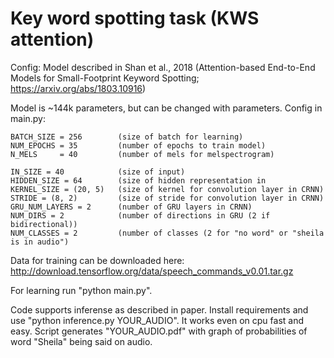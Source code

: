 # Key word spotting task (KWS attention)

Config:
Model described in Shan et al., 2018 (Attention-based End-to-End Models for Small-Footprint Keyword Spotting; https://arxiv.org/abs/1803.10916)

Model is ~144k parameters, but can be changed with parameters. 
Config in main.py:
    
    BATCH_SIZE = 256        (size of batch for learning)
    NUM_EPOCHS = 35         (number of epochs to train model)
    N_MELS     = 40         (number of mels for melspectrogram)

    IN_SIZE = 40            (size of input)
    HIDDEN_SIZE = 64        (size of hidden representation in 
    KERNEL_SIZE = (20, 5)   (size of kernel for convolution layer in CRNN)
    STRIDE = (8, 2)         (size of stride for convolution layer in CRNN)
    GRU_NUM_LAYERS = 2      (number of GRU layers in CRNN)
    NUM_DIRS = 2            (number of directions in GRU (2 if bidirectional))
    NUM_CLASSES = 2         (number of classes (2 for "no word" or "sheila is in audio")

Data for training can be downloaded here:
http://download.tensorflow.org/data/speech_commands_v0.01.tar.gz

For learning run "python main.py".

Code supports inferense as described in paper. Install requirements and use "python inference.py YOUR_AUDIO". It works even on cpu fast and easy. 
Script generates "YOUR_AUDIO.pdf" with graph of probabilities of word "Sheila" being said on audio.  
